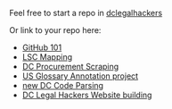 Feel free to start a repo in [dclegalhackers](https://www.github.com/dclegalhackers)

Or link to your repo here:

* [GitHub 101](https://github.com/dclegalhackers/dclegalhackathon/blob/master/GitHub101.md)
* [LSC Mapping](https://github.com/LegalServicesCorporation/LSC-Mapping/blob/master/README.md)
* [DC Procurement Scraping](https://github.com/vzvenyach/dc-contracts)
* [US Glossary Annotation project](https://github.com/unitedstates/glossary)
* [new DC Code Parsing](https://github.com/openlawdc/dc-decoded)
* [DC Legal Hackers Website building](https://github.com/dclegalhackers/dclegalhackers.github.io)

